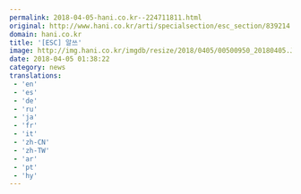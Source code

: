 ```yaml
---
permalink: 2018-04-05-hani.co.kr--224711811.html
original: http://www.hani.co.kr/arti/specialsection/esc_section/839214.html
domain: hani.co.kr
title: '[ESC] 알쓰'
image: http://img.hani.co.kr/imgdb/resize/2018/0405/00500950_20180405.JPG
date: 2018-04-05 01:38:22
category: news
translations: 
 - 'en'
 - 'es'
 - 'de'
 - 'ru'
 - 'ja'
 - 'fr'
 - 'it'
 - 'zh-CN'
 - 'zh-TW'
 - 'ar'
 - 'pt'
 - 'hy'
---
```


